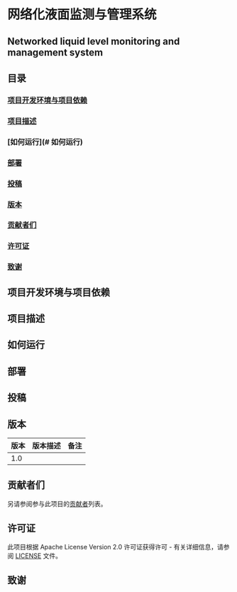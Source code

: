 # 网络化液面监测与管理系统
## Networked liquid level monitoring and management system

## 目录

### [项目开发环境与项目依赖](#项目开发环境与项目依赖)
### [项目描述](#项目描述)
### [如何运行](# 如何运行)
### [部署](#部署)
### [投稿](#投稿)
### [版本](#版本)
### [贡献者们](#贡献者们)
### [许可证](#许可证)
### [致谢](#致谢)

## 项目开发环境与项目依赖



## 项目描述



## 如何运行



## 部署



## 投稿



## 版本

| 版本 | 版本描述 | 备注 |
| ---- | -------- | ---- |
| 1.0  |          |      |



## 贡献者们

 另请参阅参与此项目的[贡献者]()列表。 



## 许可证

 此项目根据 Apache License  Version 2.0 许可证获得许可 - 有关详细信息，请参阅 [LICENSE](./LICENSE) 文件。 



## 致谢





